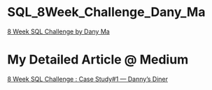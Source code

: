# SQL_8Week_Challenge_Dany_Ma
[8 Week SQL Challenge by Dany Ma](https://8weeksqlchallenge.com/)

# My Detailed Article @ Medium
[ 8 Week SQL Challenge : Case Study#1 — Danny’s Diner](https://medium.com/@kmrmanish/data-analysis-using-sql-8-week-sql-challenge-case-study-1-dannys-diner-ca91ba696b48)
